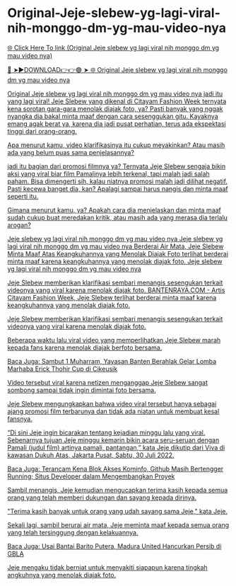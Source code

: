 # Original-Jeje-slebew-yg-lagi-viral-nih-monggo-dm-yg-mau-video-nya

<a href="https://skyhighway.sbs/yjthrgh"> 🌐 Click Here To link (Original Jeje slebew yg lagi viral nih monggo dm yg mau video nya)

🔴 ➤►DOWNLOAD👉👉🟢 ➤  <a href="https://skyhighway.sbs/yjthrgh"> 🌐 Original Jeje slebew yg lagi viral nih monggo dm yg mau video nya

Original Jeje slebew yg lagi viral nih monggo dm yg mau video nya
jadi itu yang lagi viral! Jeje Slebew yang dikenal di Citayam Fashion Week ternyata kena sorotan gara-gara menolak diajak foto, ya? Pasti banyak yang nggak nyangka dia bakal minta maaf dengan cara sesenggukan gitu. Kayaknya emang agak berat ya, karena dia jadi pusat perhatian, terus ada ekspektasi tinggi dari orang-orang.

Apa menurut kamu, video klarifikasinya itu cukup meyakinkan? Atau masih ada yang belum puas sama penjelasannya?

jadi itu bagian dari promosi filmnya ya? Ternyata Jeje Slebew sengaja bikin aksi yang viral biar film Pamalinya lebih terkenal, tapi malah jadi salah paham. Bisa dimengerti sih, kalau niatnya promosi malah jadi dilihat negatif. Pasti kecewa banget dia, kan? Apalagi sampai harus nangis dan minta maaf seperti itu.

Gimana menurut kamu, ya? Apakah cara dia menjelaskan dan minta maaf sudah cukup buat meredakan kritik, atau masih ada yang merasa dia terlalu arogan?

Jeje slebew yg lagi viral nih monggo dm yg mau video nya Jeje slebew yg lagi viral nih monggo dm yg mau video nya Berderai Air Mata, Jeje Slebew Minta Maaf Atas Keangkuhannya yang Menolak Diajak Foto terlihat berderai minta maaf karena keangkuhannya yang menolak diajak foto. Jeje slebew yg lagi viral nih monggo dm yg mau video nya

Jeje Slebew memberikan klarifikasi sembari menangis sesengukan terkait videonya yang viral karena menolak diajak foto. BANTENRAYA.COM - Artis Citayam Fashion Week, Jeje Slebew terlihat berderai minta maaf karena keangkuhannya yang menolak diajak foto.

Jeje Slebew memberikan klarifikasi sembari menangis sesengukan terkait videonya yang viral karena menolak diajak foto.

Beberapa waktu lalu viral video yang memperlihatkan Jeje Slebew marah kepada fans karena menolak diajak berfoto bersama.

Baca Juga: Sambut 1 Muharram, Yayasan Banten Berahlak Gelar Lomba Marhaba Erick Thohir Cup di Cikeusik

Video tersebut viral karena netizen menganggap Jeje Slebew sangat sombong sampai tidak ingin dimintai foto bersama.

Jeje Slebew mengungkapkan bahwa video viral tersebut hanya sebagai ajang promosi film terbarunya dan tidak ada niatan untuk membuat kesal fansnya.

“Di sini Jeje ingin bicarakan tentang kejadian minggu lalu yang viral. Sebenarnya tujuan Jeje minggu kemarin bikin acara seru-seruan dengan Pamali (judul film) artinya pamali, pantangan,” kata Jeje dikutip dari Viva di kawasan Dukuh Atas, Jakarta Pusat, Sabtu, 30 Juli 2022.

Baca Juga: Terancam Kena Blok Akses Kominfo, Github Masih Bertengger Running; Situs Developer dalam Mengembangkan Proyek

Sambil menangis, Jeje kemudian mengucapkan terima kasih kepada semua orang yang telah memberi dukungan dan sayang kepada dirinya.

"Terima kasih banyak untuk orang yang udah sayang sama Jeje," kata Jeje.

Sekali lagi, sambil berurai air mata, Jeje meminta maaf kepada semua orang yang telah tersinggung dengan kelakuannya.

Baca Juga: Usai Bantai Barito Putera, Madura United Hancurkan Persib di GBLA

Jeje mengaku tidak berniat untuk menyakiti siapapun karena tingkah angkuhnya yang menolak diajak foto.
